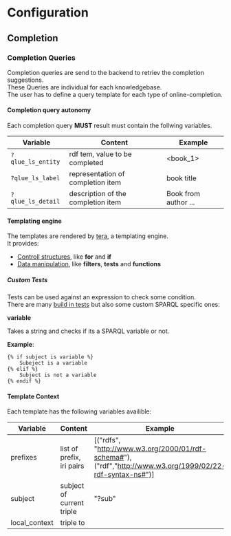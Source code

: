 # Configuration

## Completion

### Completion Queries

Completion queries are send to the backend to retriev the completion suggestions.  
These Queries are individual for each knowledgebase.  
The user has to define a query template for each type of online-completion.

#### Completion query autonomy

Each completion query **MUST** result must contain the follwing variables.

| Variable          | Content                             | Example               |
| ----------------- | ----------------------------------- | --------------------- |
| `?qlue_ls_entity` | rdf tem, value to be completed      | \<book_1\>            |
| `?qlue_ls_label`  | representation of completion item   | book title            |
| `?qlue_ls_detail` | description of the completion item  | Book from author ...  |

#### Templating engine

The templates are rendered by [tera](https://keats.github.io/tera/docs), a templating engine.  
It provides:

- [Controll structures](https://keats.github.io/tera/docs/#control-structures), like **for** and **if**
- [Data manipulation](https://keats.github.io/tera/docs/#manipulating-data), like **filters**, **tests** and **functions**

##### Custom Tests

Tests can be used against an expression to check some condition.  
There are many [build in tests](https://keats.github.io/tera/docs/#built-in-tests) but also some custom SPARQL specific ones:

**variable**

Takes a string and checks if its a SPARQL variable or not.

**Example**:

```tera
{% if subject is variable %}
    Subeject is a variable
{% elif %}
    Subject is not a variable
{% endif %}
```

#### Template Context

Each template has the following variables availible:

| Variable | Content | Example |
| -------- | ------- | ------- |
| prefixes | list of prefix, iri pairs | [("rdfs", "http://www.w3.org/2000/01/rdf-schema#"), ("rdf","http://www.w3.org/1999/02/22-rdf-syntax-ns#")] |
| subject | subject of current triple | "?sub" |
| local_context | triple to | |

